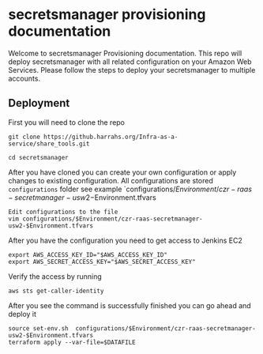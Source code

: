 # secretsmanager provisioning documentation

Welcome to secretsmanager Provisioning documentation. This repo will deploy secretsmanager with all related configuration on your Amazon Web Services. Please follow the steps to deploy your secretsmanager to multiple accounts.


## Deployment
First you will need to  clone the repo
```
git clone https://github.harrahs.org/Infra-as-a-service/share_tools.git
```

```
cd secretsmanager
```

After you have cloned you can create your own configuration or apply changes to existing configuration. All configurations are stored `configurations` folder see example `configurations/$Environment/czr-raas-secretmanager-usw2-$Environment.tfvars
```
Edit configurations to the file
vim configurations/$Environment/czr-raas-secretmanager-usw2-$Environment.tfvars
```

After you have the configuration you need to get access to Jenkins EC2
```
export AWS_ACCESS_KEY_ID="$AWS_ACCESS_KEY_ID"
export AWS_SECRET_ACCESS_KEY="$AWS_SECRET_ACCESS_KEY"
```

Verify the access by running 
```
aws sts get-caller-identity
```


After you see the command is successfully finished you can go ahead and deploy it
```
source set-env.sh  configurations/$Environment/czr-raas-secretmanager-usw2-$Environment.tfvars
terraform apply --var-file=$DATAFILE
```
